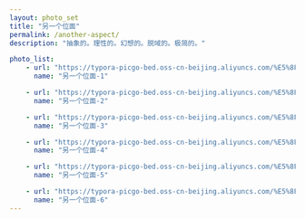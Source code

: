 ```yaml
---
layout: photo_set
title: "另一个位面"
permalink: /another-aspect/
description: "抽象的。理性的。幻想的。脱域的。极简的。"

photo_list:
    - url: "https://typora-picgo-bed.oss-cn-beijing.aliyuncs.com/%E5%8F%A6%E4%B8%80%E4%B8%AA%E4%BD%8D%E9%9D%A2-1.jpg"
      name: "另一个位面-1"

    - url: "https://typora-picgo-bed.oss-cn-beijing.aliyuncs.com/%E5%8F%A6%E4%B8%80%E4%B8%AA%E4%BD%8D%E9%9D%A2-2.jpg"
      name: "另一个位面-2"

    - url: "https://typora-picgo-bed.oss-cn-beijing.aliyuncs.com/%E5%8F%A6%E4%B8%80%E4%B8%AA%E4%BD%8D%E9%9D%A2-3.jpg"
      name: "另一个位面-3"

    - url: "https://typora-picgo-bed.oss-cn-beijing.aliyuncs.com/%E5%8F%A6%E4%B8%80%E4%B8%AA%E4%BD%8D%E9%9D%A2-4.jpg"
      name: "另一个位面-4"

    - url: "https://typora-picgo-bed.oss-cn-beijing.aliyuncs.com/%E5%8F%A6%E4%B8%80%E4%B8%AA%E4%BD%8D%E9%9D%A2-5.jpg"
      name: "另一个位面-5"

    - url: "https://typora-picgo-bed.oss-cn-beijing.aliyuncs.com/%E5%8F%A6%E4%B8%80%E4%B8%AA%E4%BD%8D%E9%9D%A2-6.jpg"
      name: "另一个位面-6"
---
```

